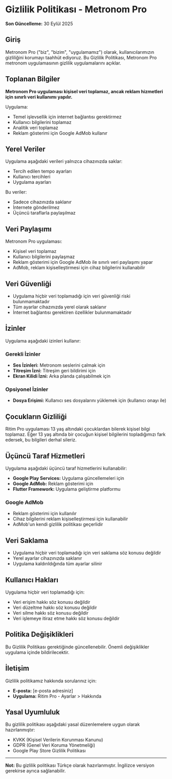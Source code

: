 # Gizlilik Politikası - Metronom Pro

**Son Güncelleme:** 30 Eylül 2025

## Giriş

Metronom Pro ("biz", "bizim", "uygulamamız") olarak, kullanıcılarımızın gizliliğini korumayı taahhüt ediyoruz. Bu Gizlilik Politikası, Metronom Pro metronom uygulamasının gizlilik uygulamalarını açıklar.

## Toplanan Bilgiler

**Metronom Pro uygulaması kişisel veri toplamaz, ancak reklam hizmetleri için sınırlı veri kullanımı yapılır.**

Uygulama:
- Temel işlevsellik için internet bağlantısı gerektirmez
- Kullanıcı bilgilerini toplamaz
- Analitik veri toplamaz
- Reklam gösterimi için Google AdMob kullanır

## Yerel Veriler

Uygulama aşağıdaki verileri yalnızca cihazınızda saklar:
- Tercih edilen tempo ayarları
- Kullanıcı tercihleri
- Uygulama ayarları

Bu veriler:
- Sadece cihazınızda saklanır
- İnternete gönderilmez
- Üçüncü taraflarla paylaşılmaz

## Veri Paylaşımı

Metronom Pro uygulaması:
- Kişisel veri toplamaz
- Kullanıcı bilgilerini paylaşmaz
- Reklam gösterimi için Google AdMob ile sınırlı veri paylaşımı yapar
- AdMob, reklam kişiselleştirmesi için cihaz bilgilerini kullanabilir

## Veri Güvenliği

- Uygulama hiçbir veri toplamadığı için veri güvenliği riski bulunmamaktadır
- Tüm ayarlar cihazınızda yerel olarak saklanır
- İnternet bağlantısı gerektiren özellikler bulunmamaktadır

## İzinler

Uygulama aşağıdaki izinleri kullanır:

### Gerekli İzinler
- **Ses İzinleri:** Metronom seslerini çalmak için
- **Titreşim İzni:** Titreşim geri bildirimi için
- **Ekran Kilidi İzni:** Arka planda çalışabilmek için

### Opsiyonel İzinler
- **Dosya Erişimi:** Kullanıcı ses dosyalarını yüklemek için (kullanıcı onayı ile)

## Çocukların Gizliliği

Ritim Pro uygulaması 13 yaş altındaki çocuklardan bilerek kişisel bilgi toplamaz. Eğer 13 yaş altında bir çocuğun kişisel bilgilerini topladığımızı fark edersek, bu bilgileri derhal sileriz.

## Üçüncü Taraf Hizmetleri

Uygulama aşağıdaki üçüncü taraf hizmetlerini kullanabilir:
- **Google Play Services:** Uygulama güncellemeleri için
- **Google AdMob:** Reklam gösterimi için
- **Flutter Framework:** Uygulama geliştirme platformu

### Google AdMob
- Reklam gösterimi için kullanılır
- Cihaz bilgilerini reklam kişiselleştirmesi için kullanabilir
- AdMob'un kendi gizlilik politikası geçerlidir

## Veri Saklama

- Uygulama hiçbir veri toplamadığı için veri saklama söz konusu değildir
- Yerel ayarlar cihazınızda saklanır
- Uygulama kaldırıldığında tüm ayarlar silinir

## Kullanıcı Hakları

Uygulama hiçbir veri toplamadığı için:
- Veri erişim hakkı söz konusu değildir
- Veri düzeltme hakkı söz konusu değildir
- Veri silme hakkı söz konusu değildir
- Veri işlemeye itiraz etme hakkı söz konusu değildir

## Politika Değişiklikleri

Bu Gizlilik Politikası gerektiğinde güncellenebilir. Önemli değişiklikler uygulama içinde bildirilecektir.

## İletişim

Gizlilik politikamız hakkında sorularınız için:
- **E-posta:** [e-posta adresiniz]
- **Uygulama:** Ritim Pro - Ayarlar > Hakkında

## Yasal Uyumluluk

Bu gizlilik politikası aşağıdaki yasal düzenlemelere uygun olarak hazırlanmıştır:
- KVKK (Kişisel Verilerin Korunması Kanunu)
- GDPR (Genel Veri Koruma Yönetmeliği)
- Google Play Store Gizlilik Politikası

---

**Not:** Bu gizlilik politikası Türkçe olarak hazırlanmıştır. İngilizce versiyon gerekirse ayrıca sağlanabilir.
